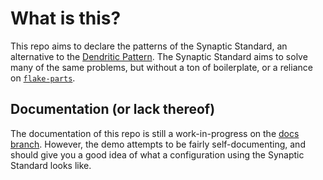 # What is this?

This repo aims to declare the patterns of the Synaptic Standard, an alternative to the [Dendritic
Pattern](https://github.com/mightyiam/dendritic). The Synaptic Standard aims to solve many of the same problems, but
without a ton of boilerplate, or a reliance on [`flake-parts`](https://github.com/hercules-ci/flake-parts).

## Documentation (or lack thereof)

The documentation of this repo is still a work-in-progress on the [docs
branch](https://github.com/llakala/synaptic-standard/tree/docs). However, the demo attempts to be fairly
self-documenting, and should give you a good idea of what a configuration using the Synaptic Standard looks like.
